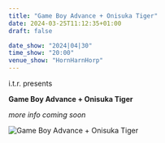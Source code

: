 ```yaml
---
title: "Game Boy Advance + Onisuka Tiger"
date: 2024-03-25T11:12:35+01:00
draft: false

date_show: "2024|04|30"
time_show: "20:00"
venue_show: "HornHarnHorp"
---
```


i.t.r. presents

**Game Boy Advance + Onisuka Tiger**

_more info coming soon_

![Game Boy Advance + Onisuka Tiger](../../posters/2024-04-29.jpg)
